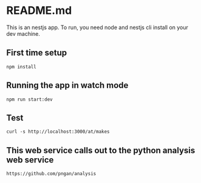 
# README.md

This is an nestjs app. To run, you need node and nestjs cli install on your dev machine.

## First time setup
```npm install```

## Running the app in watch mode
```npm run start:dev```

## Test
```curl -s http://localhost:3000/at/makes```


## This web service calls out to the python analysis web service
```https://github.com/pngan/analysis```